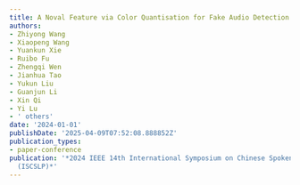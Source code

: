 ```yaml
---
title: A Noval Feature via Color Quantisation for Fake Audio Detection
authors:
- Zhiyong Wang
- Xiaopeng Wang
- Yuankun Xie
- Ruibo Fu
- Zhengqi Wen
- Jianhua Tao
- Yukun Liu
- Guanjun Li
- Xin Qi
- Yi Lu
- ' others'
date: '2024-01-01'
publishDate: '2025-04-09T07:52:08.888852Z'
publication_types:
- paper-conference
publication: '*2024 IEEE 14th International Symposium on Chinese Spoken Language Processing
  (ISCSLP)*'
---
```

